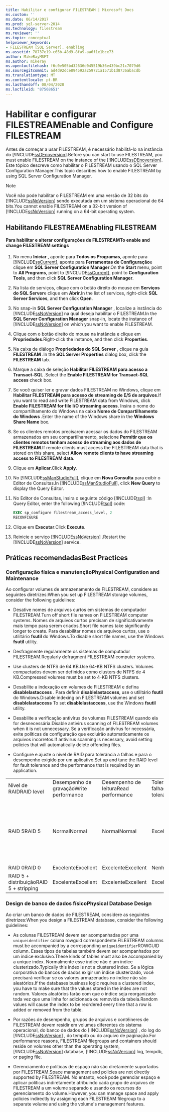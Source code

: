 ```yaml
---
title: Habilitar e configurar FILESTREAM | Microsoft Docs
ms.custom: ''
ms.date: 06/14/2017
ms.prod: sql-server-2014
ms.technology: filestream
ms.reviewer: ''
ms.topic: conceptual
helpviewer_keywords:
- FILESTREAM [SQL Server], enabling
ms.assetid: 78737e19-c65b-48d9-8fa9-aa6f1e1bce73
author: MikeRayMSFT
ms.author: mikeray
ms.openlocfilehash: f6c0e505bd32636d045519b36e439bc21c7079d6
ms.sourcegitcommit: ad4d92dce894592a259721a1571b1d8736abacdb
ms.translationtype: MT
ms.contentlocale: pt-BR
ms.lasthandoff: 08/04/2020
ms.locfileid: "87568651"
---
```

# <a name="enable-and-configure-filestream"></a><span data-ttu-id="59a72-102">Habilitar e configurar FILESTREAM</span><span class="sxs-lookup"><span data-stu-id="59a72-102">Enable and Configure FILESTREAM</span></span>
  <span data-ttu-id="59a72-103">Antes de começar a usar FILESTREAM, é necessário habilitá-lo na instância do [!INCLUDE[ssDEnoversion](../../includes/ssdenoversion-md.md)].</span><span class="sxs-lookup"><span data-stu-id="59a72-103">Before you can start to use FILESTREAM, you must enable FILESTREAM on the instance of the [!INCLUDE[ssDEnoversion](../../includes/ssdenoversion-md.md)].</span></span> <span data-ttu-id="59a72-104">Este tópico descreve como habilitar o FILESTREAM usando o SQL Server Configuration Manager.</span><span class="sxs-lookup"><span data-stu-id="59a72-104">This topic describes how to enable FILESTREAM by using SQL Server Configuration Manager.</span></span>  
  
> [!NOTE]  
>  <span data-ttu-id="59a72-105">Você não pode habilitar o FILESTREAM em uma versão de 32 bits do [!INCLUDE[ssNoVersion](../../includes/ssnoversion-md.md)] sendo executada em um sistema operacional de 64 bits.</span><span class="sxs-lookup"><span data-stu-id="59a72-105">You cannot enable FILESTREAM on a 32-bit version of [!INCLUDE[ssNoVersion](../../includes/ssnoversion-md.md)] running on a 64-bit operating system.</span></span>  
  
##  <a name="enabling-filestream"></a><a name="enabling"></a> <span data-ttu-id="59a72-106">Habilitando FILESTREAM</span><span class="sxs-lookup"><span data-stu-id="59a72-106">Enabling FILESTREAM</span></span>  
  
#### <a name="to-enable-and-change-filestream-settings"></a><span data-ttu-id="59a72-107">Para habilitar e alterar configurações de FILESTREAM</span><span class="sxs-lookup"><span data-stu-id="59a72-107">To enable and change FILESTREAM settings</span></span>  
  
1.  <span data-ttu-id="59a72-108">No menu **Iniciar** , aponte para **Todos os Programas**, aponte para [!INCLUDE[ssCurrent](../../includes/sscurrent-md.md)], aponte para **Ferramentas de Configuração**e clique em **SQL Server Configuration Manager**.</span><span class="sxs-lookup"><span data-stu-id="59a72-108">On the **Start** menu, point to **All Programs**, point to [!INCLUDE[ssCurrent](../../includes/sscurrent-md.md)], point to **Configuration Tools**, and then click **SQL Server Configuration Manager**.</span></span>  
  
2.  <span data-ttu-id="59a72-109">Na lista de serviços, clique com o botão direito do mouse em **Serviços do SQL Server**e clique em **Abrir**.</span><span class="sxs-lookup"><span data-stu-id="59a72-109">In the list of services, right-click **SQL Server Services**, and then click **Open**.</span></span>  
  
3.  <span data-ttu-id="59a72-110">No snap-in **SQL Server Configuration Manager** , localize a instância do [!INCLUDE[ssNoVersion](../../includes/ssnoversion-md.md)] na qual deseja habilitar o FILESTREAM.</span><span class="sxs-lookup"><span data-stu-id="59a72-110">In the **SQL Server Configuration Manager** snap-in, locate the instance of [!INCLUDE[ssNoVersion](../../includes/ssnoversion-md.md)] on which you want to enable FILESTREAM.</span></span>  
  
4.  <span data-ttu-id="59a72-111">Clique com o botão direito do mouse na instância e clique em **Propriedades**.</span><span class="sxs-lookup"><span data-stu-id="59a72-111">Right-click the instance, and then click **Properties**.</span></span>  
  
5.  <span data-ttu-id="59a72-112">Na caixa de diálogo **Propriedades do SQL Server** , clique na guia **FILESTREAM** .</span><span class="sxs-lookup"><span data-stu-id="59a72-112">In the **SQL Server Properties** dialog box, click the **FILESTREAM** tab.</span></span>  
  
6.  <span data-ttu-id="59a72-113">Marque a caixa de seleção **Habilitar FILESTREAM para acesso a Transact-SQL** .</span><span class="sxs-lookup"><span data-stu-id="59a72-113">Select the **Enable FILESTREAM for Transact-SQL access** check box.</span></span>  
  
7.  <span data-ttu-id="59a72-114">Se você quiser ler e gravar dados FILESTREAM no Windows, clique em **Habilitar FILESTREAM para acesso de streaming de E/S de arquivos**.</span><span class="sxs-lookup"><span data-stu-id="59a72-114">If you want to read and write FILESTREAM data from Windows, click **Enable FILESTREAM for file I/O streaming access**.</span></span> <span data-ttu-id="59a72-115">Insira o nome do compartilhamento do Windows na caixa **Nome de Compartilhamento do Windows** .</span><span class="sxs-lookup"><span data-stu-id="59a72-115">Enter the name of the Windows share in the **Windows Share Name** box.</span></span>  
  
8.  <span data-ttu-id="59a72-116">Se os clientes remotos precisarem acessar os dados do FILESTREAM armazenados em seu compartilhamento, selecione **Permitir que os clientes remotos tenham acesso de streaming aos dados de FILESTREAM**.</span><span class="sxs-lookup"><span data-stu-id="59a72-116">If remote clients must access the FILESTREAM data that is stored on this share, select **Allow remote clients to have streaming access to FILESTREAM data**.</span></span>  
  
9. <span data-ttu-id="59a72-117">Clique em **Aplicar**.</span><span class="sxs-lookup"><span data-stu-id="59a72-117">Click **Apply**.</span></span>  
  
10. <span data-ttu-id="59a72-118">No [!INCLUDE[ssManStudioFull](../../includes/ssmanstudiofull-md.md)], clique em **Nova Consulta** para exibir o Editor de Consultas.</span><span class="sxs-lookup"><span data-stu-id="59a72-118">In [!INCLUDE[ssManStudioFull](../../includes/ssmanstudiofull-md.md)], click **New Query** to display the Query Editor.</span></span>  
  
11. <span data-ttu-id="59a72-119">No Editor de Consultas, insira o seguinte código [!INCLUDE[tsql](../../includes/tsql-md.md)] :</span><span class="sxs-lookup"><span data-stu-id="59a72-119">In Query Editor, enter the following [!INCLUDE[tsql](../../includes/tsql-md.md)] code:</span></span>  
  
    ```sql  
    EXEC sp_configure filestream_access_level, 2  
    RECONFIGURE  
    ```  
  
12. <span data-ttu-id="59a72-120">Clique em **Executar**.</span><span class="sxs-lookup"><span data-stu-id="59a72-120">Click **Execute**.</span></span>  
  
13. <span data-ttu-id="59a72-121">Reinicie o serviço [!INCLUDE[ssNoVersion](../../includes/ssnoversion-md.md)] .</span><span class="sxs-lookup"><span data-stu-id="59a72-121">Restart the [!INCLUDE[ssNoVersion](../../includes/ssnoversion-md.md)] service.</span></span>  
  

  
##  <a name="best-practices"></a><a name="best"></a> <span data-ttu-id="59a72-122">Práticas recomendadas</span><span class="sxs-lookup"><span data-stu-id="59a72-122">Best Practices</span></span>  
  
###  <a name="physical-configuration-and-maintenance"></a><a name="config"></a><span data-ttu-id="59a72-123">Configuração física e manutenção</span><span class="sxs-lookup"><span data-stu-id="59a72-123">Physical Configuration and Maintenance</span></span>  
 <span data-ttu-id="59a72-124">Ao configurar volumes de armazenamento de FILESTREAM, considere as seguintes diretrizes:</span><span class="sxs-lookup"><span data-stu-id="59a72-124">When you set up FILESTREAM storage volumes, consider the following guidelines:</span></span>  
  
-   <span data-ttu-id="59a72-125">Desative nomes de arquivos curtos em sistemas de computador FILESTREAM.</span><span class="sxs-lookup"><span data-stu-id="59a72-125">Turn off short file names on FILESTREAM computer systems.</span></span> <span data-ttu-id="59a72-126">Nomes de arquivos curtos precisam de significativamente mais tempo para serem criados.</span><span class="sxs-lookup"><span data-stu-id="59a72-126">Short file names take significantly longer to create.</span></span> <span data-ttu-id="59a72-127">Para desabilitar nomes de arquivos curtos, use o utilitário **fsutil** do Windows.</span><span class="sxs-lookup"><span data-stu-id="59a72-127">To disable short file names, use the Windows **fsutil** utility.</span></span>  
  
-   <span data-ttu-id="59a72-128">Desfragmente regularmente os sistemas de computador FILESTREAM.</span><span class="sxs-lookup"><span data-stu-id="59a72-128">Regularly defragment FILESTREAM computer systems.</span></span>  
  
-   <span data-ttu-id="59a72-129">Use clusters de NTFS de 64 KB.</span><span class="sxs-lookup"><span data-stu-id="59a72-129">Use 64-KB NTFS clusters.</span></span> <span data-ttu-id="59a72-130">Volumes compactados devem ser definidos como clusters de NTFS de 4 KB.</span><span class="sxs-lookup"><span data-stu-id="59a72-130">Compressed volumes must be set to 4-KB NTFS clusters.</span></span>  
  
-   <span data-ttu-id="59a72-131">Desabilite a indexação em volumes de FILESTREAM e defina **disablelastaccess** . Para definir **disablelastaccess**, use o utilitário **fsutil** do Windows.</span><span class="sxs-lookup"><span data-stu-id="59a72-131">Disable indexing on FILESTREAM volumes and set **disablelastaccess** To set **disablelastaccess**, use the Windows **fsutil** utility.</span></span>  
  
-   <span data-ttu-id="59a72-132">Desabilite a verificação antivírus de volumes FILESTREAM quando ela for desnecessária.</span><span class="sxs-lookup"><span data-stu-id="59a72-132">Disable antivirus scanning of FILESTREAM volumes when it is not unnecessary.</span></span> <span data-ttu-id="59a72-133">Se a verificação antivírus for necessária, evite políticas de configuração que excluirão automaticamente os arquivos incorretos.</span><span class="sxs-lookup"><span data-stu-id="59a72-133">If antivirus scanning is necessary, avoid setting policies that will automatically delete offending files.</span></span>  
  
-   <span data-ttu-id="59a72-134">Configure e ajuste o nível de RAID para tolerância a falhas e para o desempenho exigido por um aplicativo.</span><span class="sxs-lookup"><span data-stu-id="59a72-134">Set up and tune the RAID level for fault tolerance and the performance that is required by an application.</span></span>  
  
||||||  
|-|-|-|-|-|  
|<span data-ttu-id="59a72-135">Nível de RAID</span><span class="sxs-lookup"><span data-stu-id="59a72-135">RAID level</span></span>|<span data-ttu-id="59a72-136">Desempenho de gravação</span><span class="sxs-lookup"><span data-stu-id="59a72-136">Write performance</span></span>|<span data-ttu-id="59a72-137">Desempenho de leitura</span><span class="sxs-lookup"><span data-stu-id="59a72-137">Read performance</span></span>|<span data-ttu-id="59a72-138">Tolerância a falhas</span><span class="sxs-lookup"><span data-stu-id="59a72-138">Fault tolerance</span></span>|<span data-ttu-id="59a72-139">Comentários</span><span class="sxs-lookup"><span data-stu-id="59a72-139">Remarks</span></span>|  
|<span data-ttu-id="59a72-140">RAID 5</span><span class="sxs-lookup"><span data-stu-id="59a72-140">RAID 5</span></span>|<span data-ttu-id="59a72-141">Normal</span><span class="sxs-lookup"><span data-stu-id="59a72-141">Normal</span></span>|<span data-ttu-id="59a72-142">Normal</span><span class="sxs-lookup"><span data-stu-id="59a72-142">Normal</span></span>|<span data-ttu-id="59a72-143">Excelente</span><span class="sxs-lookup"><span data-stu-id="59a72-143">Excellent</span></span>|<span data-ttu-id="59a72-144">O desempenho é melhor do que o de um disco ou JBOD; e menor do que o do RAID 0 ou do RAID 5 com distribuição.</span><span class="sxs-lookup"><span data-stu-id="59a72-144">Performance is better than one disk or JBOD; and less than RAID 0 or RAID 5 with striping.</span></span>|  
|<span data-ttu-id="59a72-145">RAID 0</span><span class="sxs-lookup"><span data-stu-id="59a72-145">RAID 0</span></span>|<span data-ttu-id="59a72-146">Excelente</span><span class="sxs-lookup"><span data-stu-id="59a72-146">Excellent</span></span>|<span data-ttu-id="59a72-147">Excelente</span><span class="sxs-lookup"><span data-stu-id="59a72-147">Excellent</span></span>|<span data-ttu-id="59a72-148">Nenhum</span><span class="sxs-lookup"><span data-stu-id="59a72-148">None</span></span>||  
|<span data-ttu-id="59a72-149">RAID 5 + distribuição</span><span class="sxs-lookup"><span data-stu-id="59a72-149">RAID 5 + stripping</span></span>|<span data-ttu-id="59a72-150">Excelente</span><span class="sxs-lookup"><span data-stu-id="59a72-150">Excellent</span></span>|<span data-ttu-id="59a72-151">Excelente</span><span class="sxs-lookup"><span data-stu-id="59a72-151">Excellent</span></span>|<span data-ttu-id="59a72-152">Excelente</span><span class="sxs-lookup"><span data-stu-id="59a72-152">Excellent</span></span>|<span data-ttu-id="59a72-153">A opção mais cara.</span><span class="sxs-lookup"><span data-stu-id="59a72-153">Most expensive option.</span></span>|  
  

  
###  <a name="physical-database-design"></a><a name="database"></a><span data-ttu-id="59a72-154">Design de banco de dados físico</span><span class="sxs-lookup"><span data-stu-id="59a72-154">Physical Database Design</span></span>  
 <span data-ttu-id="59a72-155">Ao criar um banco de dados de FILESTREAM, considere as seguintes diretrizes:</span><span class="sxs-lookup"><span data-stu-id="59a72-155">When you design a FILESTREAM database, consider the following guidelines:</span></span>  
  
-   <span data-ttu-id="59a72-156">As colunas FILESTREAM devem ser acompanhadas por uma `uniqueidentifier` coluna rowguid correspondente.</span><span class="sxs-lookup"><span data-stu-id="59a72-156">FILESTREAM columns must be accompanied by a corresponding `uniqueidentifier`ROWGUID column.</span></span> <span data-ttu-id="59a72-157">Esses tipos de tabelas também devem ser acompanhados por um índice exclusivo.</span><span class="sxs-lookup"><span data-stu-id="59a72-157">These kinds of tables must also be accompanied by a unique index.</span></span> <span data-ttu-id="59a72-158">Normalmente esse índice não é um índice clusterizado.</span><span class="sxs-lookup"><span data-stu-id="59a72-158">Typically this index is not a clustered index.</span></span> <span data-ttu-id="59a72-159">Se a lógica corporativa do bancos de dados exigir um índice clusterizado, você precisará verificar se os valores armazenados no índice não são aleatórios.</span><span class="sxs-lookup"><span data-stu-id="59a72-159">If the databases business logic requires a clustered index, you have to make sure that the values stored in the index are not random.</span></span> <span data-ttu-id="59a72-160">Valores aleatórios farão com que o índice seja reorganizado toda vez que uma linha for adicionada ou removida da tabela.</span><span class="sxs-lookup"><span data-stu-id="59a72-160">Random values will cause the index to be reordered every time that a row is added or removed from the table.</span></span>  
  
-   <span data-ttu-id="59a72-161">Por razões de desempenho, grupos de arquivos e contêineres de FILESTREAM devem residir em volumes diferentes do sistema operacional, do banco de dados do [!INCLUDE[ssNoVersion](../../includes/ssnoversion-md.md)] , do log do [!INCLUDE[ssNoVersion](../../includes/ssnoversion-md.md)] , do tempdb ou do arquivo de paginação.</span><span class="sxs-lookup"><span data-stu-id="59a72-161">For performance reasons, FILESTREAM filegroups and containers should reside on volumes other than the operating system, [!INCLUDE[ssNoVersion](../../includes/ssnoversion-md.md)] database, [!INCLUDE[ssNoVersion](../../includes/ssnoversion-md.md)] log, tempdb, or paging file.</span></span>  
  
-   <span data-ttu-id="59a72-162">Gerenciamento e políticas de espaço não são diretamente suportados por FILESTREAM.</span><span class="sxs-lookup"><span data-stu-id="59a72-162">Space management and policies are not directly supported by FILESTREAM.</span></span> <span data-ttu-id="59a72-163">No entanto, você pode gerenciar espaço e aplicar políticas indiretamente atribuindo cada grupo de arquivos de FILESTREAM a um volume separado e usando os recursos do gerenciamento do volume.</span><span class="sxs-lookup"><span data-stu-id="59a72-163">However, you can manage space and apply policies indirectly by assigning each FILESTREAM filegroup to a separate volume and using the volume's management features.</span></span>  
  
  

